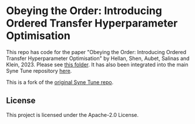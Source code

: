 # Obeying the Order: Introducing Ordered Transfer Hyperparameter Optimisation

This repo has code for the paper "Obeying the Order: Introducing Ordered Transfer Hyperparameter Optimisation" by Hellan, Shen, Aubet, Salinas and Klein, 2023. Please see [this folder](https://github.com/sighellan/syne-tune/tree/othpo-results/benchmarking/nursery/othpo). It has also been integrated into the main Syne Tune repository [here](https://github.com/awslabs/syne-tune/tree/main/benchmarking/nursery/othpo).

This is a fork of the [original Syne Tune repo](https://github.com/awslabs/syne-tune).


## License

This project is licensed under the Apache-2.0 License.
